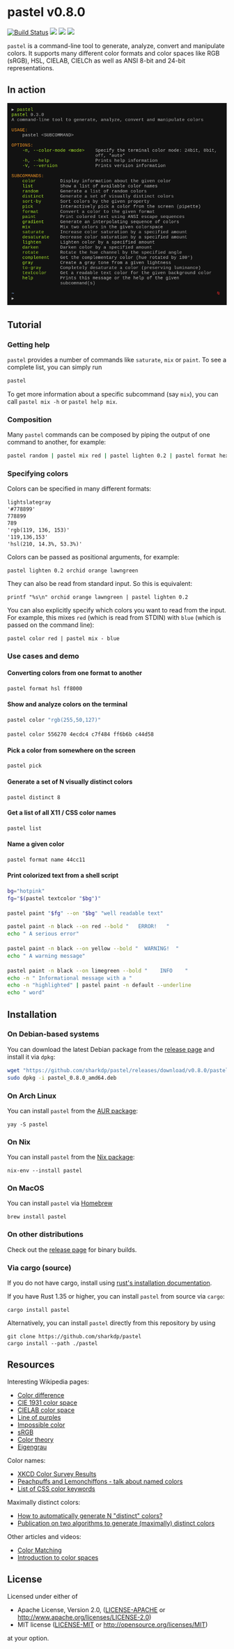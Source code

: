 # pastel v0.8.0

[![Build Status](https://img.shields.io/github/workflow/status/sharkdp/pastel/CICD?style=flat-square)](https://github.com/sharkdp/pastel/actions)
[![](https://img.shields.io/github/v/release/sharkdp/pastel?colorB=d7a400&style=flat-square)](https://github.com/sharkdp/pastel/releases)
[![](https://img.shields.io/crates/l/pastel.svg?colorB=ff7155&style=flat-square)](https://crates.io/crates/pastel)
[![](https://img.shields.io/crates/v/pastel.svg?colorB=ff69b4&style=flat-square)](https://crates.io/crates/pastel)


`pastel` is a command-line tool to generate, analyze, convert and manipulate colors. It supports many different color formats and color spaces like RGB (sRGB), HSL, CIELAB, CIELCh as well as ANSI 8-bit and 24-bit representations.

## In action

![pastel in action](doc/pastel.gif)

## Tutorial

### Getting help

`pastel` provides a number of commands like `saturate`, `mix` or `paint`. To see a complete list, you can simply run
``` bash
pastel
```
To get more information about a specific subcommand (say `mix`), you can call `pastel mix -h` or `pastel help mix`.

### Composition

Many `pastel` commands can be composed by piping the output of one command to another, for example:
``` bash
pastel random | pastel mix red | pastel lighten 0.2 | pastel format hex
```

### Specifying colors

Colors can be specified in many different formats:
```
lightslategray
'#778899'
778899
789
'rgb(119, 136, 153)'
'119,136,153'
'hsl(210, 14.3%, 53.3%)'
```

Colors can be passed as positional arguments, for example:
```
pastel lighten 0.2 orchid orange lawngreen
```
They can also be read from standard input. So this is equivalent:
```
printf "%s\n" orchid orange lawngreen | pastel lighten 0.2
```
You can also explicitly specify which colors you want to read from the input. For example, this mixes `red` (which is read from STDIN) with `blue` (which is passed on the command line):
```
pastel color red | pastel mix - blue
```

### Use cases and demo

#### Converting colors from one format to another

``` bash
pastel format hsl ff8000
```

#### Show and analyze colors on the terminal

``` bash
pastel color "rgb(255,50,127)"

pastel color 556270 4ecdc4 c7f484 ff6b6b c44d58
```

#### Pick a color from somewhere on the screen

``` bash
pastel pick
```

#### Generate a set of N visually distinct colors

```
pastel distinct 8
```

#### Get a list of all X11 / CSS color names

``` bash
pastel list
```

#### Name a given color

``` bash
pastel format name 44cc11
```

#### Print colorized text from a shell script

``` bash
bg="hotpink"
fg="$(pastel textcolor "$bg")"

pastel paint "$fg" --on "$bg" "well readable text"
```

``` bash
pastel paint -n black --on red --bold "   ERROR!   "
echo " A serious error"

pastel paint -n black --on yellow --bold "  WARNING!  "
echo " A warning message"

pastel paint -n black --on limegreen --bold "    INFO    "
echo -n " Informational message with a "
echo -n "highlighted" | pastel paint -n default --underline
echo " word"
```

## Installation

### On Debian-based systems

You can download the latest Debian package from the [release page](https://github.com/sharkdp/pastel/releases) and install it via `dpkg`:
``` bash
wget "https://github.com/sharkdp/pastel/releases/download/v0.8.0/pastel_0.8.0_amd64.deb"
sudo dpkg -i pastel_0.8.0_amd64.deb
```

### On Arch Linux

You can install `pastel` from the [AUR package](https://aur.archlinux.org/packages/pastel/):
```
yay -S pastel
```

### On Nix

You can install `pastel` from the [Nix package](https://github.com/NixOS/nixpkgs/blob/master/pkgs/applications/misc/pastel/default.nix):
```
nix-env --install pastel
```

### On MacOS

You can install `pastel` via [Homebrew](https://formulae.brew.sh/formula/pastel)
```
brew install pastel
```

### On other distributions

Check out the [release page](https://github.com/sharkdp/pastel/releases) for binary builds.

### Via cargo (source)

If you do not have cargo, install using [rust's installation documentation](https://doc.rust-lang.org/book/ch01-01-installation.html).

If you have Rust 1.35 or higher, you can install `pastel` from source via `cargo`:
```
cargo install pastel
```

Alternatively, you can install `pastel` directly from this repository by using
```
git clone https://github.com/sharkdp/pastel
cargo install --path ./pastel
```

## Resources

Interesting Wikipedia pages:

* [Color difference](https://en.wikipedia.org/wiki/Color_difference)
* [CIE 1931 color space](https://en.wikipedia.org/wiki/CIE_1931_color_space)
* [CIELAB color space](https://en.wikipedia.org/wiki/CIELAB_color_space)
* [Line of purples](https://en.wikipedia.org/wiki/Line_of_purples)
* [Impossible color](https://en.wikipedia.org/wiki/Impossible_color)
* [sRGB](https://en.wikipedia.org/wiki/SRGB)
* [Color theory](https://en.wikipedia.org/wiki/Color_theory)
* [Eigengrau](https://en.wikipedia.org/wiki/Eigengrau)

Color names:

* [XKCD Color Survey Results](https://blog.xkcd.com/2010/05/03/color-survey-results/)
* [Peachpuffs and Lemonchiffons - talk about named colors](https://www.youtube.com/watch?v=HmStJQzclHc)
* [List of CSS color keywords](https://www.w3.org/TR/SVG11/types.html#ColorKeywords)

Maximally distinct colors:

* [How to automatically generate N "distinct" colors?](https://stackoverflow.com/q/470690/704831)
* [Publication on two algorithms to generate (maximally) distinct colors](http://citeseerx.ist.psu.edu/viewdoc/summary?doi=10.1.1.65.2790)

Other articles and videos:

* [Color Matching](https://www.youtube.com/watch?v=82ItpxqPP4I)
* [Introduction to color spaces](https://ciechanow.ski/color-spaces/)

## License

Licensed under either of

 * Apache License, Version 2.0, ([LICENSE-APACHE](LICENSE-APACHE) or http://www.apache.org/licenses/LICENSE-2.0)
 * MIT license ([LICENSE-MIT](LICENSE-MIT) or http://opensource.org/licenses/MIT)

at your option.
